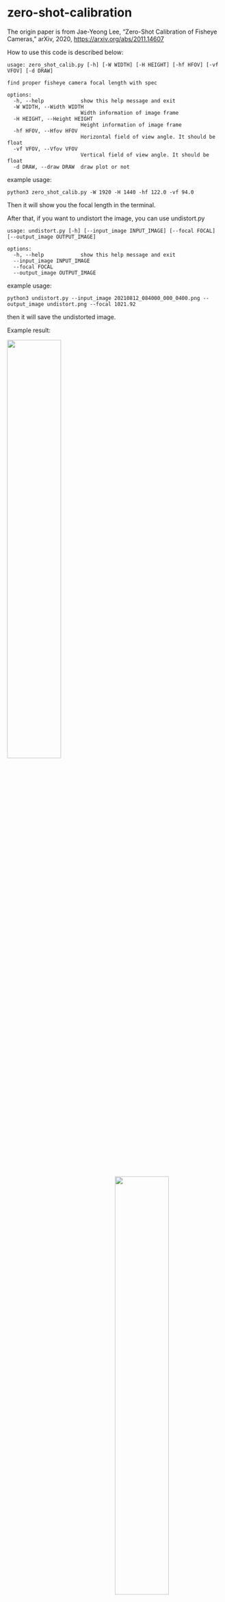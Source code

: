# zero-shot-calibration

The origin paper is from Jae-Yeong Lee, “Zero-Shot Calibration of Fisheye Cameras,”
arXiv, 2020, https://arxiv.org/abs/2011.14607

How to use this code is described below:

```shell
usage: zero_shot_calib.py [-h] [-W WIDTH] [-H HEIGHT] [-hf HFOV] [-vf VFOV] [-d DRAW]

find proper fisheye camera focal length with spec

options:
  -h, --help            show this help message and exit
  -W WIDTH, --Width WIDTH
                        Width information of image frame
  -H HEIGHT, --Height HEIGHT
                        Height information of image frame
  -hf HFOV, --Hfov HFOV
                        Horizontal field of view angle. It should be float
  -vf VFOV, --Vfov VFOV
                        Vertical field of view angle. It should be float
  -d DRAW, --draw DRAW  draw plot or not
```

example usage:
```shell
python3 zero_shot_calib.py -W 1920 -H 1440 -hf 122.0 -vf 94.0
```

Then it will show you the focal length in the terminal.

After that, if you want to undistort the image, you can use undistort.py

```shell
usage: undistort.py [-h] [--input_image INPUT_IMAGE] [--focal FOCAL] [--output_image OUTPUT_IMAGE]

options:
  -h, --help            show this help message and exit
  --input_image INPUT_IMAGE
  --focal FOCAL
  --output_image OUTPUT_IMAGE
```

example usage:
```shell
python3 undistort.py --input_image 20210812_084000_000_0400.png --output_image undistort.png --focal 1021.92
```

then it will save the undistorted image.

Example result:
<!-- ![test_image](20210812_084000_000_0400_undistort.png)
![test_image](20210812_084000_000_0500_undistort.png)
![test_image](20210812_084000_000_0600_undistort.png)
![test_image](20210812_084000_000_0700_undistort.png) -->

<img src="20210812_084000_000_0400_undistort.png" align="left"  width = "50%" height = "50%">
<img src="20210812_084000_000_0500_undistort.png" align="right" width = "50%" height = "50%">
<img src="20210812_084000_000_0600_undistort.png" align="left"  width = "50%" height = "50%">
<img src="20210812_084000_000_0700_undistort.png" align="right" width = "50%" height = "50%">
